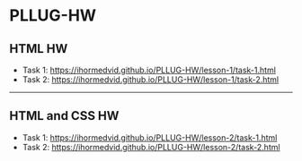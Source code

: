# PLLUG-HW

## HTML HW

+ Task 1: https://ihormedvid.github.io/PLLUG-HW/lesson-1/task-1.html
+ Task 2: https://ihormedvid.github.io/PLLUG-HW/lesson-1/task-2.html

****
## HTML and CSS HW

+ Task 1: https://ihormedvid.github.io/PLLUG-HW/lesson-2/task-1.html
+ Task 2: https://ihormedvid.github.io/PLLUG-HW/lesson-2/task-2.html
